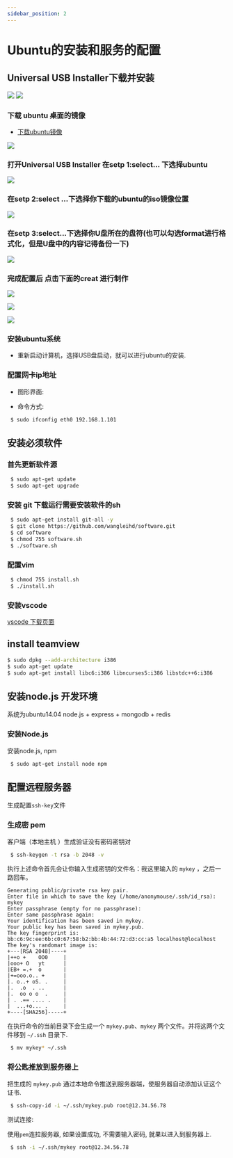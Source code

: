 ```yaml
---
sidebar_position: 2
---
```



# Ubuntu的安装和服务的配置

## Universal USB Installer下载并安装

![](/images/linux/inub001.jpg)
![](/images/linux/inub002.jpg)


### 下载 ubuntu 桌面的镜像

* [下载ubuntu镜像](http://www.ubuntu.com/desktop)

![](/images/linux/inub003.jpg)


### 打开Universal USB Installer 在setp 1:select... 下选择ubuntu

![](/images/linux/inub004.jpg)

### 在setp 2:select ...下选择你下载的ubuntu的iso镜像位置

![](/images/linux/inub005.jpg)

### 在setp 3:select...下选择你U盘所在的盘符(也可以勾选format进行格式化，但是U盘中的内容记得备份一下)

![](/images/linux/inub006.jpg)

### 完成配置后 点击下面的creat 进行制作

![](/images/linux/inub007.jpg)

![](/images/linux/inub008.jpg)

![](/images/linux/inub009.jpg)

### 安装ubuntu系统

* 重新启动计算机，选择USB盘启动，就可以进行ubuntu的安装.


### 配置网卡ip地址

* 图形界面:


* 命令方式:
```bash
 $ sudo ifconfig eth0 192.168.1.101
```


## 安装必须软件

### 首先更新软件源
```bash
 $ sudo apt-get update
 $ sudo apt-get upgrade
```
### 安装 git 下载运行需要安装软件的sh

```sh
 $ sudo apt-get install git-all -y
 $ git clone https://github.com/wangleihd/software.git
 $ cd software
 $ chmod 755 software.sh
 $ ./software.sh
 ```

### 配置vim

```sh
 $ chmod 755 install.sh
 $ ./install.sh
```

### 安装vscode

[vscode 下载页面](https://code.visualstudio.com/download)


## install teamview

```bash
$ sudo dpkg --add-architecture i386
$ sudo apt-get update
$ sudo apt-get install libc6:i386 libncurses5:i386 libstdc++6:i386
```


## 安装node.js 开发环境

系统为ubuntu14.04 node.js + express + mongodb + redis

### 安装Node.js

安装node.js, npm
```bash
 $ sudo apt-get install node npm
```


## 配置远程服务器

生成配置`ssh-key`文件

### 生成密 pem

客户端（本地主机 ）生成验证没有密码密钥对

```sh
 $ ssh-keygen -t rsa -b 2048 -v
```

执行上述命令首先会让你输入生成密钥的文件名：我这里输入的 `mykey` ，之后一路回车。

```
Generating public/private rsa key pair.
Enter file in which to save the key (/home/anonymouse/.ssh/id_rsa): mykey
Enter passphrase (empty for no passphrase): 
Enter same passphrase again: 
Your identification has been saved in mykey.
Your public key has been saved in mykey.pub.
The key fingerprint is:
bb:c6:9c:ee:6b:c0:67:58:b2:bb:4b:44:72:d3:cc:a5 localhost@localhost
The key's randomart image is:
+---[RSA 2048]----+
|++o +    OO0     |
|ooo+ O   yt      |
|EB+ =.+  o       |
|+=ooo.o.. +      |
|. o..+ oS. .     |
|.  .o  . ..      |
|.  oo o o  .     |
| . .== .... .    |
|  ...+o... .     |
+----[SHA256]-----+
```

在执行命令的当前目录下会生成一个 `mykey.pub`、`mykey` 两个文件。并将这两个文件移到 `~/.ssh` 目录下.
```sh
 $ mv mykey* ~/.ssh
```

### 将公匙推放到服务器上
把生成的 `mykey.pub` 通过本地命令推送到服务器端，使服务器自动添加认证这个证书.
```sh
 $ ssh-copy-id -i ~/.ssh/mykey.pub root@12.34.56.78
```

测试连接:

使用`pem`连拉服务器, 如果设置成功, 不需要输入密码, 就果以进入到服务器上.

```sh
 $ ssh -i ~/.ssh/mykey root@12.34.56.78
```
